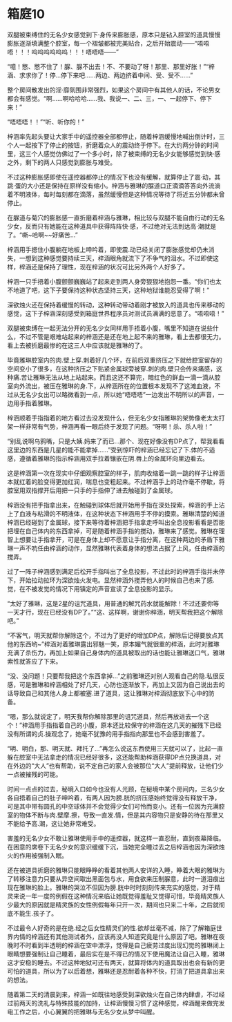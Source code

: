 # 箱庭10

双腿被束缚住的无名少女感觉到下·身传来膨胀感，原本只是钻入腔室的道具慢慢膨胀逐渐填满整个腔室，每一个褶皱都被完美贴合，之后开始震动——“唔唔唔！！！呜呜呜呜呜呜！！！唔唔唔——”

“噫！憋、憋不住了！脲、脲不出去！不、不要动了呀！那里、那里好胀！”“梓涵、求求你了！停…停下来吧……两边、两边挤着中间、受、受不……”

整个房间散发出的淫·靡氛围非常强烈，如果这个房间中有其他人的话，不论男女都会有感觉。“啊……啊哈哈哈……我、我说一、二、三，一、一起停下、停下来！”

“唔唔唔！！”“听、听你的！”

梓涵率先起头要让大家手中的遥控器全部都停止，随着梓涵缓慢地喊出倒计时，三个人一起按下了停止的按钮，折磨着众人的震动终于停下。在大约两分钟的时间里，这三个人感觉仿佛过了一个多小时，除了被束缚的无名少女能够感觉到快·感之外，剩下的两人只感觉到膨胀与难受。

不过这种膨胀感即使在遥控器都停止的情况下也没有缓解，就算停止了震·动，其跳·蛋的大小还是保持在原样没有缩小。梓涵与雅琳的脲道口正滴滴答答向外流淌着不明液体，每时每刻都在滴落，虽然缓慢但是这种情况等待了将近五分钟都未曾停止。

在脲道与菊穴的膨胀感一直折磨着梓涵与雅琳，相比较与双腿不能自由行动的无名少女，反而只有她能在这种道具中获得阵阵快·感，不过绝对无法到达高·潮就是了。“嘶~哈啊~~好痛苦…”

梓涵用手摁住小腹躺在地板上呻吟着，即使震.动已经关闭了膨胀感觉却仍未消失，一想到这种感觉要持续三天，梓涵眼角就流下了不争气的泪水。不过即使这样，梓涵还是保持了理性，现在梓涵的状况可比另外两个人好多了。

梓涵一只手捂着小腹颤颤巍巍站了起来走到两人身旁狠狠地抱怨一番。“你们也太不地道了吧，这下子要保持这种状态坚持三天，这种地狱谁能忍受得了啊！”

深欲烛火还在保持着缓慢的转动，这种转动带动着刚才被放入的道具也传来移动的感觉，这下子梓涵深刻感受到箱庭世界程序员对测试员满满的恶意了。“唔唔唔！”

双腿被束缚在一起无法分开的无名少女同样用手捂着小腹，嘴里不知道在说些什么，不过不管是艰难站起来的梓涵还是还在地上起不来的雅琳，看上去都很无力。看上去被折磨最惨的在这三人中应该就是雅琳的了。

毕竟雅琳腔室内的肉.壁上穿.刺着好几个环，在前后双重挤压之下就给腔室留存的空间变小了很多，在这种挤压之下贴紧金属球旁被穿.刺的肉.壁只会传来痛感，这种痛.苦让雅琳无法从地上站起来。而且这还不算完，暗红色的鲜血一滴一滴从腔室向外流出，被压在雅琳的身.下，从梓涵所在的位置根本发现不了这滩血液，不过从无名少女出可以略微看到一点，所以她“唔唔唔”一边发出不明所以的声音，一边用手指着雅琳。

梓涵顺着手指指着的地方看过去没发现什么，但无名少女指雅琳的架势像老太太打架一样非常有气势，梓涵再看一眼后终于发现了问题。“呀啊！杀、杀人啦！”

“别乱说啊乌鸦嘴，只是大姨.妈来了而已…那个、现在好像没有DP点了，帮我看看这里边的东西是几星的能不能拿掉……”受到惊吓的梓涵已经忘记了下.体的不适感，遵循着雅琳的指示梓涵用双手拉着镶嵌在阴.唇上的金属环向里边看去。

这是梓涵第一次在现实中仔细观察腔室的样子，肌肉收缩着一跳一跳的样子让梓涵本就红着的脸变得更加红润，喘息也变粗起来。不过梓涵手上的动作毫不停歇，将腔室用双指撑开后用把一只手的手指伸了进去触碰到了金属球。

梓涵没有把手指拿出来，在触碰到球体后就开始用手指在深处探索，梓涵的手上沾上了血液与粘滑的不明液体，在这种状态下梓涵用手不停的摸索。雅琳清楚的知道梓涵已经碰到了金属球，接下来等待着梓涵把手指拿走呼叫出全息投影看看是否能把埋在自己体内的东西拿掉，可是随着梓涵手指的搅动，雅琳来了感觉。雅琳在理智上想要让手指拿开，可是在身体上却不愿意让手指分离，在这种两边的矛盾下雅琳一声不吭任由梓涵的动作，显然雅琳代表着身体的想法占据了上风，任由梓涵的搅弄。

过了一阵子梓涵感到满足后松开手指叫出了全息投影，不过此时的梓涵手指并未停下，开始拉动拉环为深欲烛火发电。显然梓涵外搅弄他人的时候自己也来了感.觉，在不被发觉的情况下用镇定的声音宣读了全息投影的显示。

“太好了雅琳，这是2星的诅咒道具，用普通的解咒药水就能解除！不过还要你等一天才行，现在已经没有DP了。”“这、这样啊，谢谢你梓涵，明天帮我把这个解除吧。”

“不客气，明天就帮你解除这个，不过为了更好的增加DP点，解除后记得要放点其他的东西哟~”梓涵对着雅琳露出邪魅一笑，原本媚气就很重的梓涵，此时对雅琳充满了杀伤力，再加上如果自己身体内的道具被取出的话也能让雅琳送口气，雅琳索性就答应了下来。

“没、没问题！只要帮我把这个东西拿掉…”之前雅琳还对别人观看自己的隐.私很反感，可是雅琳和梓涵相处了好几天，心防也逐渐放下，再加上又因为自己说出去的话导致自己和其他人身上都被塞.进了道具，这让雅琳对梓涵彻底放下心中的防备。

“嗯，那么就说定了，明天我帮你解除那里的诅咒道具，然后再放进去一个这个！”梓涵用手指指着自己的小腹，原本还比较保守的梓涵在这几天的摧残下已经没有所谓的贞.操观念了，她毫不犹豫的用手指指向那里也不会感到害羞了。

“明、明白，那、明天就、拜托了…”再怎么说这东西使用三天就可以了，比起一直躲在腔室中无法拿走的情况已经好很多，这还能帮助梓涵获得DP点兑换道具，对在外边的“大人”也有帮助，说不定自己的家人会被那位“大人”提前释放，让他们少一点被摧残的可能。

时间一点点的过去，秘境入口如今也没有人光顾，在秘境中某个房间内，三名少女各自捂着自己的肚子呻吟着，有两人因为膀.胱的挤压感始终觉得没有释放干净，可是其中带有圆孔的中空球体并不会觉得少女们可怜而变小。还有一位因为充满腔室的物体不断与肉.壁摩.擦，导致一直发.情，但是其内容物只是安静的待在那里又不能给予高.潮，这让她非常难受。

害羞的无名少女不敢让雅琳使用手中的遥控器，就这样一直忍耐，直到夜幕降临。在困意的席卷下无名少女的意识缓缓下沉，当她完全睡过去之后梓涵也因为深欲烛火的作用被强制入眠。

还在被道具折磨的雅琳只能眼睁睁的看着其他两人安详的入睡，睁着大眼的雅琳为了转移注意力只要从异空间取出黑面包与水，用食欲来压制脲意，此时一道泪痕出现在雅琳的脸上。雅琳的哭泣不但因为膀.胱中时时刻刻传来充实的感觉，对于精灵来说一年一度的例假在这种情况来临让她既觉得羞耻又觉得可惜，毕竟精灵族人少最大的原因就是精灵族的女性例假每年只开一次，期间也只来二十年，之后就彻底不能生.孩子了。

不过最令人好奇的是在绝.经之后女性精灵们的性.欲却丝毫不减，除了了解箱庭世界内情的梓涵还有其他测试者外，应该再没人知道究竟是什么原因了吧。雅琳在夜晚时不时看到半透明的梓涵在空中漂浮，觉得是自己疲劳过度出现幻觉的雅琳闭上眼睛想要强制让自己睡着，最后实在是不得已的情况下使用魔法让自己入睡，雅琳这才安稳的睡去。不过这种地狱可还有两天，就算将体内的道具取出也会有新的更可怕的道具，所以为了以后着想，雅琳还是忍耐着各种不快，打消了把道具拿出来的想法。

随着第二天的清晨到来，梓涵一如既往地感受到深欲烛火在自己体内肆虐，不过经过前两天的洗礼与特殊技能的加持，让梓涵慢慢习惯了这种感觉，梓涵醒来做完发电工作之后，小心翼翼的把雅琳与无名少女从梦中叫醒。 

 